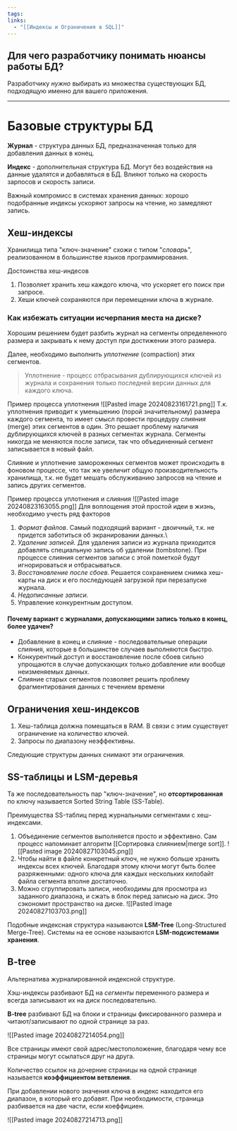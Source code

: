 ```yaml
---
tags: 
links:
  - "[[Индексы и Ограничения в SQL]]"
---
```

## Для чего разработчику понимать нюансы работы БД?

Разработчику *нужно* выбирать из множества существующих БД, подходящую именно для вашего приложения.

****

# Базовые структуры БД

**Журнал** - структура данных БД, предназначенная только для добавления данных в конец.

**Индекс** - дополнительная структура БД. Могут без воздействия на данные удалятся и добавляться в БД. Влияют только на скорость зарпосов и скорость записи.

Важный компромисс в системах хранения данных: хорошо подобранные индексы ускоряют запросы на чтение, но замедляют запись.

## Хеш-индексы

Хранилища типа "ключ-значение" схожи с типом "*словарь*", реализованном в большинстве языков программирования.

Достоинства хеш-индесов
1. Позволяет хранить хеш каждого ключа, что ускоряет его поиск при запросе.
2. Хеши ключей сохраняются при перемещении ключа в журнале.

### Как избежать ситуации исчерпания места на диске?

Хорошим решением будет разбить журнал на сегменты определенного размера и закрывать к нему доступ при достижении этого размера.

Далее, необходимо выполнить *уплотнение* (compaction) этих сегментов.

> Уплотнение - процесс отбрасывания дублирующихся ключей из журнала и сохранения только последней версии данных для каждого ключа.

Пример процесса уплотнения
![[Pasted image 20240823161721.png]]
Т.к. уплотнения приводит к уменьшению (порой значительному) размера каждого сегмента, то имеет смысл провести процедуру *слияния* (merge) этих сегментов в один. Это решает проблему наличия дублирующихся ключей в разных сегментах журнала.
Сегменты никогда не меняются после записи, так что объединенный сегмент записывается в новый файл.

Слияние и уплотнение замороженных сегментов может происходить в фоновом процессе, что так же увеличит общую производительность хранилища, т.к. не будет мешать обслуживанию запросов на чтение и запись других сегментов.

Пример процесса уплотнения и слияния
![[Pasted image 20240823163055.png]]
Для воплощения этой простой идеи в жизнь, необходимо учесть ряд факторов
1. *Формат файлов*. Самый подходящий вариант - двоичный, т.к. не придется заботиться об экранировании данных.\
2. *Удаление записей.* Для удаления записи из журнала приходится добавлять специальную запись об удалении (tombstone). При процессе слияния сегментов записи с этой пометкой будут игнорироваться и отбрасываться.
3. *Восстановление после сбоев*. Решается сохранением снимка хеш-карты на диск и его последующей загрузкой при перезапуске журнала.
4. *Недописанные записи.*
5. Управление конкурентным доступом.

#### Почему вариант с журналами, допускающими запись только в конец, более удачен?
- Добавление в конец и слияние - последовательные операции слияния, которые в большинстве случаев выполняются быстро.
- Конкурентный доступ и восстановление после сбоев сильно упрощаются в случае допускающих только добавление или вообще неизменяемых данных.
- Слияние старых сегментов позволяет решить проблему фрагментирования данных с течением времени

## Ограничения хеш-индексов
1. Хеш-таблица должна помещаться в RAM. В связи с этим существует ограничение на количество ключей.
2. Запросы по диапазону неэффективны.

Следующие структуры данных снимают эти ограничения.

## SS-таблицы и LSM-деревья

Та же последовательность пар "ключ-значение", но **отсортированная** по ключу называется Sorted String Table (SS-Table).

Преимущества SS-таблиц перед журнальными сегментами с хеш-индексами.
1. Объединение сегментов выполняется просто и эффективно. Сам процесс напоминает алгоритм [[Сортировка слиянием|merge sort]].
   ![[Pasted image 20240827103045.png]]
2. Чтобы найти в файле конкретный ключ, не нужно больше хранить индексы всех ключей. Благодаря этому ключи могут быть более разряженными: одного ключа для каждых нескольких килобайт файла сегмента вполне достаточно.
3. Можно сгруппировать записи, необходимы для просмотра из заданного диапазона, и сжать в блок перед записью на диск. Это сэкономит пространство на диске.
   ![[Pasted image 20240827103703.png]]

Подобные индексная структура называются **LSM-Tree** (Long-Structured Merge-Tree). Системы на ее основе называются **LSM-подсистемами хранения**.



## B-tree
Альтернатива журналированной индексной структуре.

Хэш-индексы разбивают БД на *сегменты* переменного размера и всегда записывают их на диск последовательно.

**B-tree** разбивают БД на блоки и страницы фиксированного размера и читают/записывают по одной странице за раз.

![[Pasted image 20240827214054.png]]

Все страницы имеют свой адрес/местоположение, благодаря чему все страницы могут ссылаться друг на друга.

Количество ссылок на дочерние страницы на одной странице называется **коэффициентом ветвления**.

При добавлении нового значения ключа в индекс находится его диапазон, в который его добавят. При необходимости, страница разбивается на две части, если коеффициен.

![[Pasted image 20240827214713.png]]

